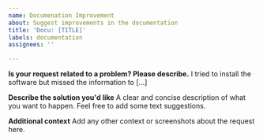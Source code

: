 ```yaml
---
name: Documenation Improvement
about: Suggest improvements in the documentation
title: 'Docu: [TITLE]'
labels: documentation
assignees: ''

---
```


**Is your request related to a problem? Please describe.**
I tried to install the software but missed the information to [...]

**Describe the solution you'd like**
A clear and concise description of what you want to happen. Feel free to add some text suggestions.

**Additional context**
Add any other context or screenshots about the request here.
